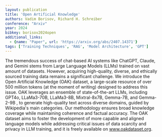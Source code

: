 ```yaml
---
layout: publication
title: 'Open Artificial Knowledge'
authors: Vadim Borisov, Richard H. Schreiber
conference: "Arxiv"
year: 2024
bibkey: borisov2024open
additional_links:
  - {name: "Paper", url: 'https://arxiv.org/abs/2407.14371'}
tags: ['Training Techniques', 'RAG', 'Model Architecture', 'GPT']
---
```

The tremendous success of chat-based AI systems like ChatGPT, Claude, and
Gemini stems from Large Language Models (LLMs) trained on vast amount of
datasets. However, acquiring high-quality, diverse, and ethically sourced
training data remains a significant challenge. We introduce the Open Artificial
Knowledge (OAK) dataset, a large-scale resource of over 500 million tokens (at
the moment of writing) designed to address this issue. OAK leverages an
ensemble of state-of-the-art LLMs, including GPT4o, LLaMa3-70B, LLaMa3-8B,
Mixtral-8x7B, Gemma-7B, and Gemma-2-9B , to generate high-quality text across
diverse domains, guided by Wikipedia's main categories. Our methodology ensures
broad knowledge coverage while maintaining coherence and factual accuracy. The
OAK dataset aims to foster the development of more capable and aligned language
models while addressing critical issues of data scarcity and privacy in LLM
training, and it is freely available on www.oakdataset.org.
